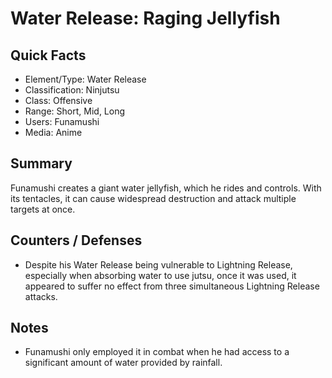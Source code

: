 # Water Release: Raging Jellyfish

## Quick Facts
- Element/Type: Water Release
- Classification: Ninjutsu
- Class: Offensive
- Range: Short, Mid, Long
- Users: Funamushi
- Media: Anime

## Summary
Funamushi creates a giant water jellyfish, which he rides and controls. With its tentacles, it can cause widespread destruction and attack multiple targets at once.

## Counters / Defenses
- Despite his Water Release being vulnerable to Lightning Release, especially when absorbing water to use jutsu, once it was used, it appeared to suffer no effect from three simultaneous Lightning Release attacks.

## Notes
- Funamushi only employed it in combat when he had access to a significant amount of water provided by rainfall.
